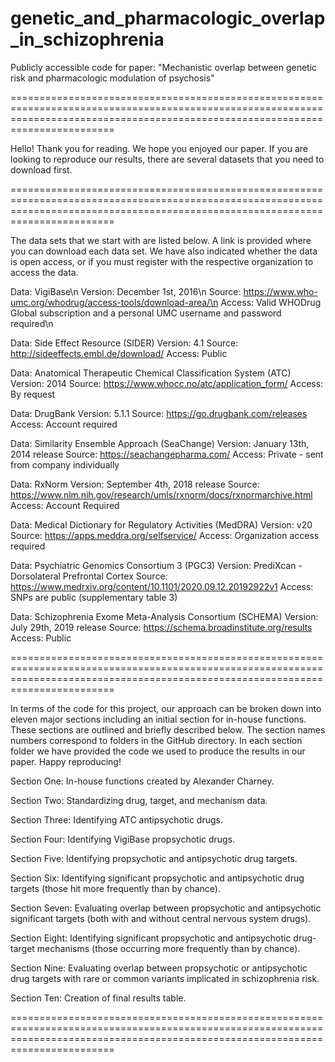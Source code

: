 # genetic_and_pharmacologic_overlap_in_schizophrenia
Publicly accessible code for paper: "Mechanistic overlap between genetic risk and pharmacologic modulation of psychosis"

====================================================================================================================================================================================

Hello! Thank you for reading. We hope you enjoyed our paper. If you are looking to reproduce our results, there are several datasets that you need to download first.

====================================================================================================================================================================================

The data sets that we start with are listed below. A link is provided where you can download each data set. We have also indicated whether the data is open access, or if you must register with the respective organization to access the data.

Data: VigiBase\n
Version: December 1st, 2016\n
Source: https://www.who-umc.org/whodrug/access-tools/download-area/\n
Access: Valid WHODrug Global subscription and a personal UMC username and password required\n

Data: Side Effect Resource (SIDER)
Version: 4.1
Source: http://sideeffects.embl.de/download/
Access: Public

Data: Anatomical Therapeutic Chemical Classification System (ATC)
Version: 2014
Source: https://www.whocc.no/atc/application_form/
Access: By request

Data: DrugBank
Version: 5.1.1
Source: https://go.drugbank.com/releases
Access: Account required

Data: Similarity Ensemble Approach (SeaChange)
Version: January 13th, 2014 release
Source: https://seachangepharma.com/
Access: Private - sent from company individually

Data: RxNorm
Version: September 4th, 2018 release
Source: https://www.nlm.nih.gov/research/umls/rxnorm/docs/rxnormarchive.html
Access: Account Required

Data: Medical Dictionary for Regulatory Activities (MedDRA)
Version: v20
Source: https://apps.meddra.org/selfservice/
Access: Organization access required

Data: Psychiatric Genomics Consortium 3 (PGC3)
Version: PrediXcan - Dorsolateral Prefrontal Cortex
Source: https://www.medrxiv.org/content/10.1101/2020.09.12.20192922v1
Access: SNPs are public (supplementary table 3)

Data: Schizophrenia Exome Meta-Analysis Consortium (SCHEMA)
Version: July 29th, 2019 release
Source: https://schema.broadinstitute.org/results
Access: Public

====================================================================================================================================================================================

In terms of the code for this project, our approach can be broken down into eleven major sections including an initial section for in-house functions. These sections are outlined and briefly described below. The section names numbers correspond to folders in the GitHub directory. In each section folder we have provided the code we used to produce the results in our paper. Happy reproducing!

Section One: In-house functions created by Alexander Charney.

Section Two: Standardizing drug, target, and mechanism data.

Section Three: Identifying ATC antipsychotic drugs.

Section Four: Identifying VigiBase propsychotic drugs.

Section Five: Identifying propsychotic and antipsychotic drug targets.

Section Six: Identifying significant propsychotic and antipsychotic drug targets (those hit more frequently than by chance).

Section Seven: Evaluating overlap between propsychotic and antipsychotic significant targets (both with and without central nervous system drugs).

Section Eight: Identifying significant propsychotic and antipsychotic drug-target mechanisms (those occurring more frequently than by chance).

Section Nine: Evaluating overlap between propsychotic or antipsychotic drug targets with rare or common variants implicated in schizophrenia risk.

Section Ten: Creation of final results table.

====================================================================================================================================================================================

